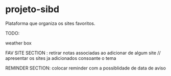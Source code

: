 # projeto-sibd

  Plataforma que organiza os sites favoritos.


TODO:

  weather box 

  FAV SITE SECTION :
  retirar notas associadas ao adicionar de algum site //
  apresentar os sites ja adicionados consoante o tema 

  REMINDER SECTION:
  colocar reminder com a possiblidade de data de aviso
